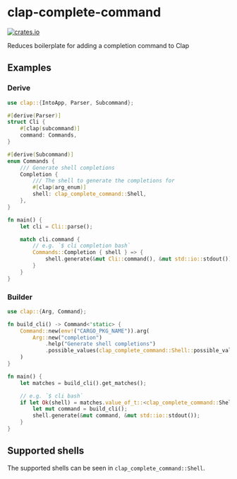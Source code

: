 # clap-complete-command

[![crates.io](https://img.shields.io/crates/v/clap_complete_command)](https://crates.io/crates/clap_complete_command)

Reduces boilerplate for adding a completion command to Clap

## Examples

### Derive

```rust
use clap::{IntoApp, Parser, Subcommand};

#[derive(Parser)]
struct Cli {
    #[clap(subcommand)]
    command: Commands,
}

#[derive(Subcommand)]
enum Commands {
    /// Generate shell completions
    Completion {
        /// The shell to generate the completions for
        #[clap(arg_enum)]
        shell: clap_complete_command::Shell,
    },
}

fn main() {
    let cli = Cli::parse();

    match cli.command {
        // e.g. `$ cli completion bash`
        Commands::Completion { shell } => {
            shell.generate(&mut Cli::command(), &mut std::io::stdout());
        }
    }
}
```

### Builder

```rust
use clap::{Arg, Command};

fn build_cli() -> Command<'static> {
    Command::new(env!("CARGO_PKG_NAME")).arg(
        Arg::new("completion")
            .help("Generate shell completions")
            .possible_values(clap_complete_command::Shell::possible_values()),
    )
}

fn main() {
    let matches = build_cli().get_matches();

    // e.g. `$ cli bash`
    if let Ok(shell) = matches.value_of_t::<clap_complete_command::Shell>("completion") {
        let mut command = build_cli();
        shell.generate(&mut command, &mut std::io::stdout());
    }
}
```

## Supported shells

The supported shells can be seen in `clap_complete_command::Shell`.
